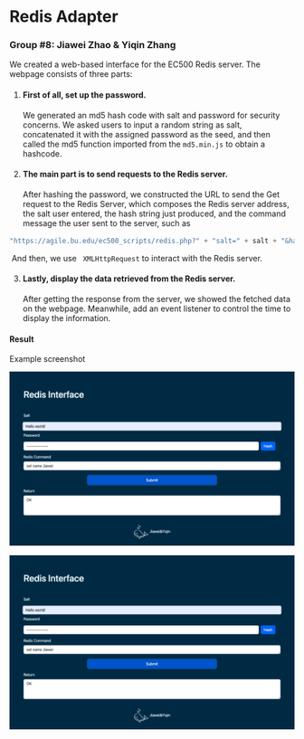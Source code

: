 # Redis Adapter

### Group #8:  Jiawei Zhao & Yiqin Zhang



We created a web-based interface for the EC500 Redis server. The webpage consists of three parts:  



1. #### First of all, set up the password. 

   

   We generated an md5 hash code with salt and password for security concerns. We asked users to input a random string as salt, concatenated it with the assigned password as the seed, and then called the md5 function imported from the `md5.min.js` to obtain a hashcode.



2. #### The main part is to send requests to the Redis server. 

   After hashing the password, we constructed the URL to send the Get request to the Redis Server, which composes the Redis server address, the salt user entered, the hash string just produced, and the command message the user sent to the server, such as 

```javascript
"https://agile.bu.edu/ec500_scripts/redis.php?" + "salt=" + salt + "&hash=" + HashString + "&message=" + message
```

​		And then, we use ` XMLHttpRequest` to interact with the Redis server. 



3. #### Lastly, display the data retrieved from the Redis server.

   After getting the response from the server,  we showed the fetched data on the webpage. Meanwhile, add an event listener to control the time to display the information.



#### Result

Example screenshot



![set](./img/set.jpg)



![Get](./img/set.jpg)